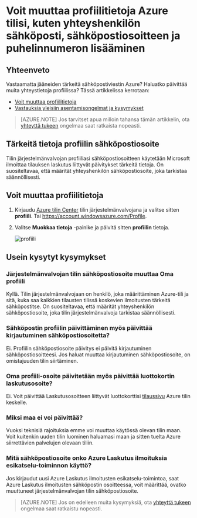<properties
    pageTitle="Voit muuttaa profiilitietoja Azure-tilisi | Microsoft Azure"
    description="Kuvataan, miten voit muuttaa profiilin Azure-tilisi ja yhteisen vastauksia kysymyksiin kuten miksi ei voi muuttaa maan Azure tilin keskelle"
    services=""
    documentationCenter=""
    authors="genlin"
    manager="mbaldwin"
    editor=""
    tags="billing"
    />

<tags
    ms.service="billing"
    ms.workload="na"
    ms.tgt_pltfrm="na"
    ms.devlang="na"
    ms.topic="article"
    ms.date="08/17/2016"
    ms.author="genli"/>

# <a name="how-to-change-profile-information-of-your-azure-account-such-as-contact-email-address-and-phone-number"></a>Voit muuttaa profiilitietoja Azure tilisi, kuten yhteyshenkilön sähköposti, sähköpostiosoitteen ja puhelinnumeron lisääminen

## <a name="summary"></a>Yhteenveto

Vastaamatta jääneiden tärkeitä sähköpostiviestin Azure? Haluatko päivittää muita yhteystietoja profiilissa? Tässä artikkelissa kerrotaan:

-   [Voit muuttaa profiilitietoja](#how-to-change-your-profile-information)
-   [Vastauksia yleisiin asentamisongelmat ja kysymykset](#frequently-asked-questions)

> [AZURE.NOTE] Jos tarvitset apua milloin tahansa tämän artikkelin, ota [yhteyttä tukeen](https://portal.azure.com/?#blade/Microsoft_Azure_Support/HelpAndSupportBlade) ongelmaa saat ratkaista nopeasti.

## <a name="important-information-about-your-profile-email-address"></a>Tärkeitä tietoja profiilin sähköpostiosoite

Tilin järjestelmänvalvojan profiiliasi sähköpostiosoitteen käytetään Microsoft ilmoittaa tilauksen laskutus liittyvät päivitykset tärkeitä tietoja. On suositeltavaa, että määrität yhteyshenkilön sähköpostiosoite, joka tarkistaa säännöllisesti.

## <a name="how-to-change-your-profile-information"></a>Voit muuttaa profiilitietoja

1.  Kirjaudu [Azure tilin Center](https://account.windowsazure.com/) tilin järjestelmänvalvojana ja valitse sitten **profiili**. Tai https://account.windowsazure.com/Profile.

2.  Valitse **Muokkaa tietoja** -painike ja päivitä sitten **profiilin** tietoja.

    ![profiili](./media/billing-how-to-change-azure-account-profile/profile.png)

## <a name="frequently-asked-questions"></a>Usein kysytyt kysymykset

### <a name="can-i-change-the-account-administrator-email-address-in-my-profile"></a>Järjestelmänvalvojan tilin sähköpostiosoite muuttaa Oma profiili

Kyllä. Tilin järjestelmänvalvojaan on henkilö, joka määrittäminen Azure-tili ja sitä, kuka saa kaikkien tilausten tilissä koskevien ilmoitusten tärkeitä sähköpostitse. On suositeltavaa, että määrität yhteyshenkilön sähköpostiosoite, joka tilin järjestelmänvalvoja tarkistaa säännöllisesti.

### <a name="does-updating-my-profile-email-also-update-my-login-email-address"></a>Sähköpostin profiilin päivittäminen myös päivittää kirjautuminen sähköpostiosoitetta?

Ei. Profiilin sähköpostiosoite päivitys ei päivitä kirjautuminen sähköpostiosoitteesi. Jos haluat muuttaa kirjautuminen sähköpostiosoite, on omistajuuden tilin siirtäminen.

### <a name="does-updating-my-profile-address-also-update-my-credit-card-billing-address"></a>Oma profiili-osoite päivitetään myös päivittää luottokortin laskutusosoite?

Ei. Voit päivittää Laskutusosoitteen liittyvät luottokorttisi [tilaussivu](https://account.windowsazure.com/subscriptions) Azure tilin keskelle.

### <a name="why-cant-i-update-the-country"></a>Miksi maa ei voi päivittää?

Vuoksi teknisiä rajoituksia emme voi muuttaa käytössä olevan tilin maan. Voit kuitenkin uuden tilin luominen haluamasi maan ja sitten tuelta Azure siirrettävien palvelujen olevaan tiliin.

### <a name="what-email-address-does-the-azure-billing-alerts-preview-feature-use"></a>Mitä sähköpostiosoite onko Azure Laskutus ilmoituksia esikatselu-toiminnon käyttö?

Jos kirjaudut uusi Azure Laskutus ilmoitusten esikatselu-toimintoa, saat Azure Laskutus ilmoitusten sähköpostin osoitteessa, voit määrittää, ovatko muuttuneet järjestelmänvalvojan tilin sähköpostiosoite.

> [AZURE.NOTE] Jos on edelleen muita kysymyksiä, ota [yhteyttä tukeen](https://portal.azure.com/?#blade/Microsoft_Azure_Support/HelpAndSupportBlade) ongelmaa saat ratkaistu nopeasti.
